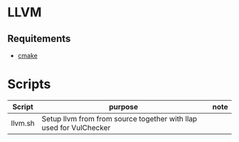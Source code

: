 # LLVM

## Requitements

- [cmake](../cmake)

# Scripts

| Script | purpose | note |
| --- | --- | --- |
| llvm.sh | Setup llvm from from source together with llap used for VulChecker |  |
